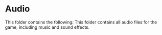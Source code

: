 # Audio

This folder contains the following:
This folder contains all audio files for the game, including music and sound effects.
